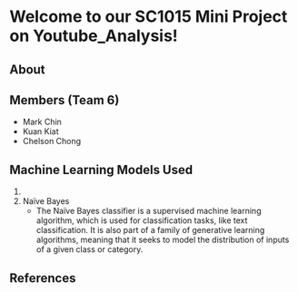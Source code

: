 # Welcome to our SC1015 Mini Project on Youtube_Analysis!

## About


## Members (Team 6)
- Mark Chin
- Kuan Kiat
- Chelson Chong

## Machine Learning Models Used
1. 
2. Naïve Bayes
    - The Naïve Bayes classifier is a supervised machine learning algorithm, which is used for classification tasks, like text classification. It is also part of a family of generative learning algorithms, meaning that it seeks to model the distribution of inputs of a given class or category.

## References
